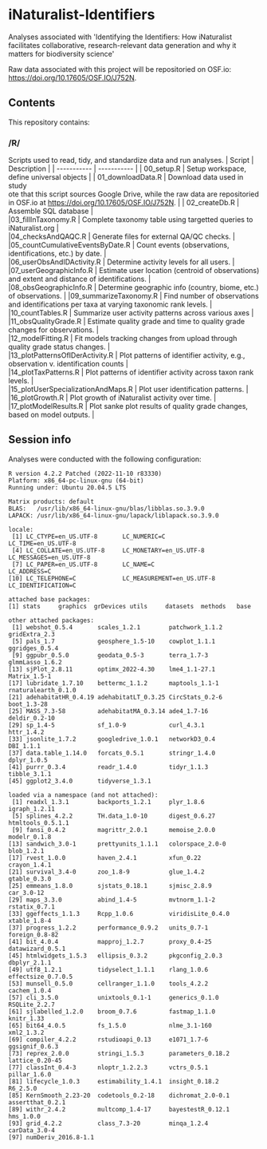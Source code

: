 # iNaturalist-Identifiers
Analyses associated with 'Identifying the Identifiers: How iNaturalist facilitates collaborative, research-relevant data generation and why it matters for biodiversity science'

Raw data associated with this project will be repositoried on OSF.io:  https://doi.org/10.17605/OSF.IO/J752N.
## Contents

This repository contains:
### /R/
Scripts used to read, tidy, and standardize data and run analyses.
| Script                                 | Description |
| -----------                            | ----------- |
| 00_setup.R                             | Setup workspace, define universal objects |
| 01_downloadData.R                      | Download data used in study <br>ote that this script sources Google Drive, while the raw data are repositoried in OSF.io at https://doi.org/10.17605/OSF.IO/J752N</i>. |
| 02_createDb.R                          | Assemble SQL database |                  
|03_fillInTaxonomy.R                     | Complete taxonomy table using targetted queries to iNaturalist.org |   
|04_checksAndQAQC.R                      | Generate files for external QA/QC checks. |                        
|05_countCumulativeEventsByDate.R        | Count events (observations, identifications, etc.) by date. |                                        
|06_userObsAndIDActivity.R               | Determine activity levels for all users. |                                                
|07_userGeographicInfo.R                 | Estimate user location (centroid of observations) and extent and distance of identifications. |            
|08_obsGeographicInfo.R                  | Determine geographic info (country, biome, etc.) of observations. | 
|09_summarizeTaxonomy.R                  | Find number of observations and identifications per taxa at varying taxonomic rank levels. |  
|10_countTables.R                        | Summarize user activity patterns across various axes |                                               
|11_obsQualityGrade.R                    | Estimate quality grade and time to quality grade changes for observations. |                              
|12_modelFitting.R                       | Fit models tracking changes from upload through quality grade status changes. |  
|13_plotPatternsOfIDerActivity.R         | Plot patterns of identifier activity, e.g., observation v. identification counts |             
|14_plotTaxPatterns.R                    | Plot patterns of identifier activity across taxon rank levels. |   
|15_plotUserSpecializationAndMaps.R      | Plot user identification patterns. |              
|16_plotGrowth.R                         | Plot growth of iNaturalist activity over time. |             
|17_plotModelResults.R                   | Plot sanke plot results of quality grade changes, based on model outputs. |


## Session info
Analyses were conducted with the following configuration:
```
R version 4.2.2 Patched (2022-11-10 r83330)
Platform: x86_64-pc-linux-gnu (64-bit)
Running under: Ubuntu 20.04.5 LTS

Matrix products: default
BLAS:   /usr/lib/x86_64-linux-gnu/blas/libblas.so.3.9.0
LAPACK: /usr/lib/x86_64-linux-gnu/lapack/liblapack.so.3.9.0

locale:
 [1] LC_CTYPE=en_US.UTF-8       LC_NUMERIC=C               LC_TIME=en_US.UTF-8       
 [4] LC_COLLATE=en_US.UTF-8     LC_MONETARY=en_US.UTF-8    LC_MESSAGES=en_US.UTF-8   
 [7] LC_PAPER=en_US.UTF-8       LC_NAME=C                  LC_ADDRESS=C              
[10] LC_TELEPHONE=C             LC_MEASUREMENT=en_US.UTF-8 LC_IDENTIFICATION=C       

attached base packages:
[1] stats     graphics  grDevices utils     datasets  methods   base     

other attached packages:
 [1] webshot_0.5.4       scales_1.2.1        patchwork_1.1.2     gridExtra_2.3      
 [5] pals_1.7            geosphere_1.5-10    cowplot_1.1.1       ggridges_0.5.4     
 [9] ggpubr_0.5.0        geodata_0.5-3       terra_1.7-3         glmmLasso_1.6.2    
[13] sjPlot_2.8.11       optimx_2022-4.30    lme4_1.1-27.1       Matrix_1.5-1       
[17] lubridate_1.7.10    bettermc_1.1.2      maptools_1.1-1      rnaturalearth_0.1.0
[21] adehabitatHR_0.4.19 adehabitatLT_0.3.25 CircStats_0.2-6     boot_1.3-28        
[25] MASS_7.3-58         adehabitatMA_0.3.14 ade4_1.7-16         deldir_0.2-10      
[29] sp_1.4-5            sf_1.0-9            curl_4.3.1          httr_1.4.2         
[33] jsonlite_1.7.2      googledrive_1.0.1   networkD3_0.4       DBI_1.1.1          
[37] data.table_1.14.0   forcats_0.5.1       stringr_1.4.0       dplyr_1.0.5        
[41] purrr_0.3.4         readr_1.4.0         tidyr_1.1.3         tibble_3.1.1       
[45] ggplot2_3.4.0       tidyverse_1.3.1    

loaded via a namespace (and not attached):
 [1] readxl_1.3.1        backports_1.2.1     plyr_1.8.6          igraph_1.2.11      
 [5] splines_4.2.2       TH.data_1.0-10      digest_0.6.27       htmltools_0.5.1.1  
 [9] fansi_0.4.2         magrittr_2.0.1      memoise_2.0.0       modelr_0.1.8       
[13] sandwich_3.0-1      prettyunits_1.1.1   colorspace_2.0-0    blob_1.2.1         
[17] rvest_1.0.0         haven_2.4.1         xfun_0.22           crayon_1.4.1       
[21] survival_3.4-0      zoo_1.8-9           glue_1.4.2          gtable_0.3.0       
[25] emmeans_1.8.0       sjstats_0.18.1      sjmisc_2.8.9        car_3.0-12         
[29] maps_3.3.0          abind_1.4-5         mvtnorm_1.1-2       rstatix_0.7.1      
[33] ggeffects_1.1.3     Rcpp_1.0.6          viridisLite_0.4.0   xtable_1.8-4       
[37] progress_1.2.2      performance_0.9.2   units_0.7-1         foreign_0.8-82     
[41] bit_4.0.4           mapproj_1.2.7       proxy_0.4-25        datawizard_0.5.1   
[45] htmlwidgets_1.5.3   ellipsis_0.3.2      pkgconfig_2.0.3     dbplyr_2.1.1       
[49] utf8_1.2.1          tidyselect_1.1.1    rlang_1.0.6         effectsize_0.7.0.5 
[53] munsell_0.5.0       cellranger_1.1.0    tools_4.2.2         cachem_1.0.4       
[57] cli_3.5.0           unixtools_0.1-1     generics_0.1.0      RSQLite_2.2.7      
[61] sjlabelled_1.2.0    broom_0.7.6         fastmap_1.1.0       knitr_1.33         
[65] bit64_4.0.5         fs_1.5.0            nlme_3.1-160        xml2_1.3.2         
[69] compiler_4.2.2      rstudioapi_0.13     e1071_1.7-6         ggsignif_0.6.3     
[73] reprex_2.0.0        stringi_1.5.3       parameters_0.18.2   lattice_0.20-45    
[77] classInt_0.4-3      nloptr_1.2.2.3      vctrs_0.5.1         pillar_1.6.0       
[81] lifecycle_1.0.3     estimability_1.4.1  insight_0.18.2      R6_2.5.0           
[85] KernSmooth_2.23-20  codetools_0.2-18    dichromat_2.0-0.1   assertthat_0.2.1   
[89] withr_2.4.2         multcomp_1.4-17     bayestestR_0.12.1   hms_1.0.0          
[93] grid_4.2.2          class_7.3-20        minqa_1.2.4         carData_3.0-4      
[97] numDeriv_2016.8-1.1
```
